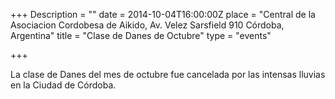 +++
Description = ""
date = 2014-10-04T16:00:00Z
place = "Central de la Asociacion Cordobesa de Aikido, Av. Velez Sarsfield 910 Córdoba, Argentina"
title = "Clase de Danes de Octubre"
type = "events"

+++

La clase de Danes del mes de octubre fue cancelada por las intensas lluvias en la Ciudad de Córdoba.